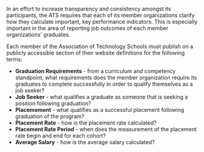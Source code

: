 In an effort to increase transparency and consistency amongst its participants, the ATS requires that each of its member organizations clarify how they calculate important, key performance indicators. This is especially important in the area of reporting job outcomes of each member organizations' graduates.

Each member of the Association of Technology Schools must publish on a publicly accessible section of their website definitions for the following terms:

* **Graduation Requirements** - from a curriculum and competency standpoint, what requirements does the member organization require its graduates to complete successfully in order to qualify themselves as a job seeker?
* **Job Seeker** - what qualifies a graduate as someone that is seeking a position following graduation?
* **Placemement** - what qualifies as a successful placement following graduation of the program?
* **Placement Rate** - how is the placement rate calculated?
* **Placement Rate Period** - when does the measurement of the placement rate begin and end for each cohort?
* **Average Salary** - how is the average salary calculated?
